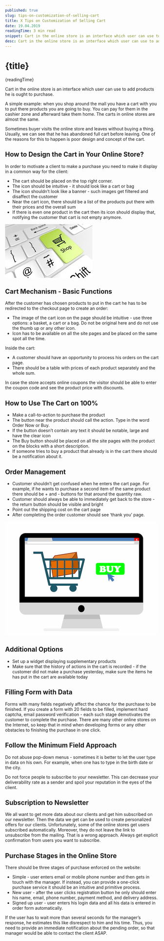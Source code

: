 ```yaml
---
published: true
slug: tips-on-customization-of-selling-cart
title: X Tips on Customization of Selling Cart
date: 19.04.2019
readingTime: 3 min read
snippet: Cart in the online store is an interface which user can use to add products he is ought to purchase.
desc: Cart in the online store is an interface which user can use to add products he is ought to purchase.
---
```


# {title}

{readingTime}

Cart in the online store is an interface which user can use to add products he is ought to purchase.

A simple example: when you shop around the mall you have a cart with you to put there products you are going to buy. You can pay for them in the cashier zone and afterward take them home. The carts in online stores are almost the same.

Sometimes buyer visits the online store and leaves without buying a thing. Usually, we can see that he has abandoned full cart before leaving. One of the reasons for this to happen is poor design and concept of the cart.

## How to Design the Cart in Your Online Store?

In order to motivate a client to make a purchase you need to make it display in a common way for the client:

- The cart should be placed on the top right corner.
- The icon should be intuitive - it should look like a cart or bag
- The icon shouldn’t look like a banner - such images get filtered and disaffect the customer
- Near the cart icon, there should be a list of the products put there with their prices and the overall sum
- If there is even one product in the cart then its icon should display that, notifying the customer that cart is not empty anymore.

![X Tips on Customization of Selling Cart](./selling-cart-customization-img-1.jpg?format=webp;jpg;avif&srcset)

## Cart Mechanism - Basic Functions

After the customer has chosen products to put in the cart he has to be redirected to the checkout page to create an order:

- The image of the cart icon on the page should be intuitive - use three options: a basket, a cart or a bag. Do not be original here and do not use the thumb up or any other icon.
- Icon has to be available on all the site pages and be placed on the same spot all the time.

Inside the cart:

- A customer should have an opportunity to process his orders on the cart page.
- There should be a table with prices of each product separately and the whole sum.

In case the store accepts online coupons the visitor should be able to enter the coupon code and see the product price with discounts.

## How to Use The Cart on 100%

- Make a call-to-action to purchase the product
- The button near the product should call the action. Type in the word Order Now or Buy.
- If the button doesn’t contain any text it should be notable, large and have the clear icon
- The Buy button should be placed on all the site pages with the product on the blocks with a short description.
- If someone tries to buy a product that already is in the cart there should be a notification about it.

## Order Management

- Customer shouldn’t get confused when he enters the cart page. For example, if he wants to purchase a second item of the same product there should be + and - buttons for that around the quantity raw.
- Customer should always be able to immediately get back to the store - the return button should be visible and bright
- Point out the shipping cost on the cart page
- After completing the order customer should see ‘thank you’ page.

![X Tips on Customization of Selling Cart](./selling-cart-customization-img-2.jpg?format=webp;jpg;avif&srcset)

## Additional Options

- Set up a widget displaying supplementary products
- Make sure that the history of actions in the cart is recorded - if the customer did not make a purchase yesterday, make sure the items he has put in the cart are available today

## Filling Form with Data

Forms with many fields negatively affect the chance for the purchase to be finished. If you create a form with 20 fields to be filled, implement hard captcha, email password verification - each such stage demotivates the customer to complete the purchase. There are many other online stores on the Internet, so keep that in mind when developing forms or any other obstacles to finishing the purchase in one click.

## Follow the Minimum Field Approach

Do not abuse pop-down menus - sometimes it is better to let the user type in data on his own. For example, when one has to type in the birth date or the city.

Do not force people to subscribe to your newsletter. This can decrease your deliverability rate as a sender and spoil your reputation in the eyes of the client.

## Subscription to Newsletter

We all want to get more data about our clients and get him subscribed on our newsletter. Then the data we get can be used to create personalized offers for our clients. Unfortunately, some of the online stores get users subscribed automatically. Moreover, they do not leave the link to unsubscribe from the mailing. That is a wrong approach. Always get explicit confirmation from users you want to subscribe.

## Purchase Stages in the Online Store

There should be three stages of purchase enforced on the website:

- Simple - user enters email or mobile phone number and then gets in touch with the manager. If instead, you can provide a one-click purchase service it should be an intuitive and primitive process.
- New user - after the user clicks registration button he only should enter his name, email, phone number, payment method, and delivery address.
- Signed up user - user enters his login data and all his data is entered in order form automatically.

If the user has to wait more than several seconds for the manager’s response, he estimates this like disrespect to him and his time. Thus, you need to provide an immediate notification about the pending order, so that manager would be able to contact the client ASAP.
